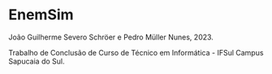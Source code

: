 # EnemSim

João Guilherme Severo Schröer e Pedro Müller Nunes, 2023.

Trabalho de Conclusão de Curso de Técnico em Informática - IFSul Campus Sapucaia do Sul.
